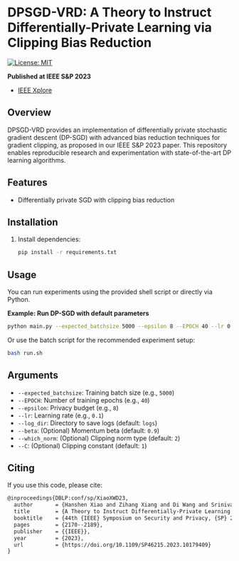 # DPSGD-VRD: A Theory to Instruct Differentially-Private Learning via Clipping Bias Reduction

[![License: MIT](https://img.shields.io/badge/License-MIT-yellow.svg)](LICENSE)

**Published at IEEE S&P 2023**  
- [IEEE Xplore](https://ieeexplore.ieee.org/document/10179409)

## Overview

DPSGD-VRD provides an implementation of differentially private stochastic gradient descent (DP-SGD) with advanced bias reduction techniques for gradient clipping, as proposed in our IEEE S&P 2023 paper. This repository enables reproducible research and experimentation with state-of-the-art DP learning algorithms.

## Features

- Differentially private SGD with clipping bias reduction


## Installation

1. Install dependencies:
   ```bash
   pip install -r requirements.txt
   ```

## Usage

You can run experiments using the provided shell script or directly via Python.

**Example: Run DP-SGD with default parameters**
```bash
python main.py --expected_batchsize 5000 --epsilon 8 --EPOCH 40 --lr 0.1 --log_dir logs
```

Or use the batch script for the recommended experiment setup:
```bash
bash run.sh
```

## Arguments

- `--expected_batchsize`: Training batch size (e.g., `5000`)
- `--EPOCH`: Number of training epochs (e.g., `40`)
- `--epsilon`: Privacy budget (e.g., `8`)
- `--lr`: Learning rate (e.g., `0.1`)
- `--log_dir`: Directory to save logs (default: `logs`)
- `--beta`: (Optional) Momentum beta (default: `0.9`)
- `--which_norm`: (Optional) Clipping norm type (default: `2`)
- `--C`: (Optional) Clipping constant (default: `1`)

## Citing

If you use this code, please cite:

```tex
@inproceedings{DBLP:conf/sp/XiaoXWD23,
  author       = {Hanshen Xiao and Zihang Xiang and Di Wang and Srinivas Devadas},
  title        = {A Theory to Instruct Differentially-Private Learning via Clipping Bias Reduction},
  booktitle    = {44th {IEEE} Symposium on Security and Privacy, {SP} 2023, San Francisco, CA, USA, May 21-25, 2023},
  pages        = {2170--2189},
  publisher    = {{IEEE}},
  year         = {2023},
  url          = {https://doi.org/10.1109/SP46215.2023.10179409}
}
```